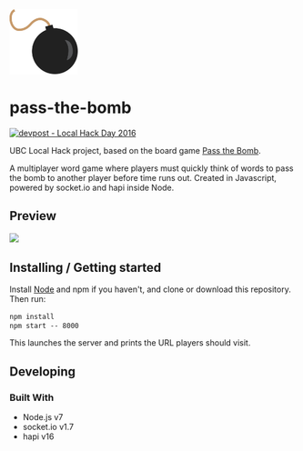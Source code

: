 <img src="public/bomb.svg" width="120" alt="">

# pass-the-bomb

[![devpost - Local Hack Day 2016](https://img.shields.io/badge/Devpost-Local%20Hack%20Day%202016-blue.svg)](https://devpost.com/software/passthebomb)

UBC Local Hack project, based on the board game [Pass the Bomb](https://en.wikipedia.org/wiki/Pass_the_Bomb).

A multiplayer word game where players must quickly think of words to pass the bomb to another player before time runs out.
Created in Javascript, powered by socket.io and hapi inside Node.

## Preview

![](https://challengepost-s3-challengepost.netdna-ssl.com/photos/production/software_photos/000/454/673/datas/gallery.jpg)

## Installing / Getting started

Install [Node](https://nodejs.org/) and npm if you haven't, and clone or download this repository.
Then run:
```shell
npm install
npm start -- 8000
```

This launches the server and prints the URL players should visit.

## Developing

### Built With
* Node.js v7
* socket.io v1.7
* hapi v16
